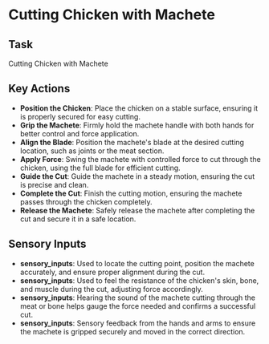 # Cutting Chicken with Machete

## Task
Cutting Chicken with Machete
## Key Actions
- **Position the Chicken**: Place the chicken on a stable surface, ensuring it is properly secured for easy cutting.
- **Grip the Machete**: Firmly hold the machete handle with both hands for better control and force application.
- **Align the Blade**: Position the machete's blade at the desired cutting location, such as joints or the meat section.
- **Apply Force**: Swing the machete with controlled force to cut through the chicken, using the full blade for efficient cutting.
- **Guide the Cut**: Guide the machete in a steady motion, ensuring the cut is precise and clean.
- **Complete the Cut**: Finish the cutting motion, ensuring the machete passes through the chicken completely.
- **Release the Machete**: Safely release the machete after completing the cut and secure it in a safe location.
## Sensory Inputs
- **sensory_inputs**: Used to locate the cutting point, position the machete accurately, and ensure proper alignment during the cut.
- **sensory_inputs**: Used to feel the resistance of the chicken's skin, bone, and muscle during the cut, adjusting force accordingly.
- **sensory_inputs**: Hearing the sound of the machete cutting through the meat or bone helps gauge the force needed and confirms a successful cut.
- **sensory_inputs**: Sensory feedback from the hands and arms to ensure the machete is gripped securely and moved in the correct direction.
